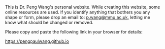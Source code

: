 This is Dr. Peng Wang's personal website. While creating this website, some online resources are used. If you identify anything that bothers you any shape or form, please drop an email to: p.wang@mmu.ac.uk, letting me know what should be changed or removed. 

Please copy and paste the following link in your browser for details:

https://pengpaulwang.github.io
